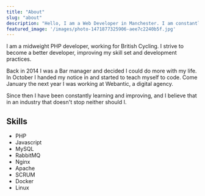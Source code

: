 ```yaml
---
title: "About"
slug: "about"
description: "Hello, I am a Web Developer in Manchester. I am constantly developing my skill set, looking to learn new technologies, improving workflows and design patterns."
featured_image: '/images/photo-1471877325906-aee7c2240b5f.jpg'
---
```

I am a midweight PHP developer, working for British Cycling. I strive to become a better developer, improving my skill set and development practices.

Back in 2014 I was a Bar manager and decided I could do more with my life. In October I handed my notice in and started to teach myself to code. Come January the next year I was working at Webantic, a digital agency.

Since then I have been constantly learning and improving, and I believe that in an industry that doesn't stop neither should I.   

## Skills

* PHP
* Javascript
* MySQL
* RabbitMQ
* Nginx
* Apache
* SCRUM
* Docker
* Linux